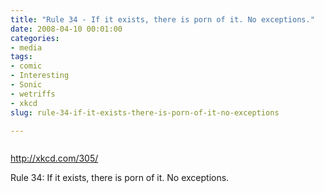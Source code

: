 ```yaml
---
title: "Rule 34 - If it exists, there is porn of it. No exceptions."
date: 2008-04-10 00:01:00
categories:
- media
tags:
- comic
- Interesting
- Sonic
- wetriffs
- xkcd
slug: rule-34-if-it-exists-there-is-porn-of-it-no-exceptions

---
```


<a href="http://xkcd.com/305/"><img class="alignnone size-full wp-image-425" title="rule_34" src="/public/uploads/2008/04/rule_34.png" alt="" /></a>

<a href="http://xkcd.com/305/">http://xkcd.com/305/</a>

Rule 34: If it exists, there is porn of it. No exceptions.
